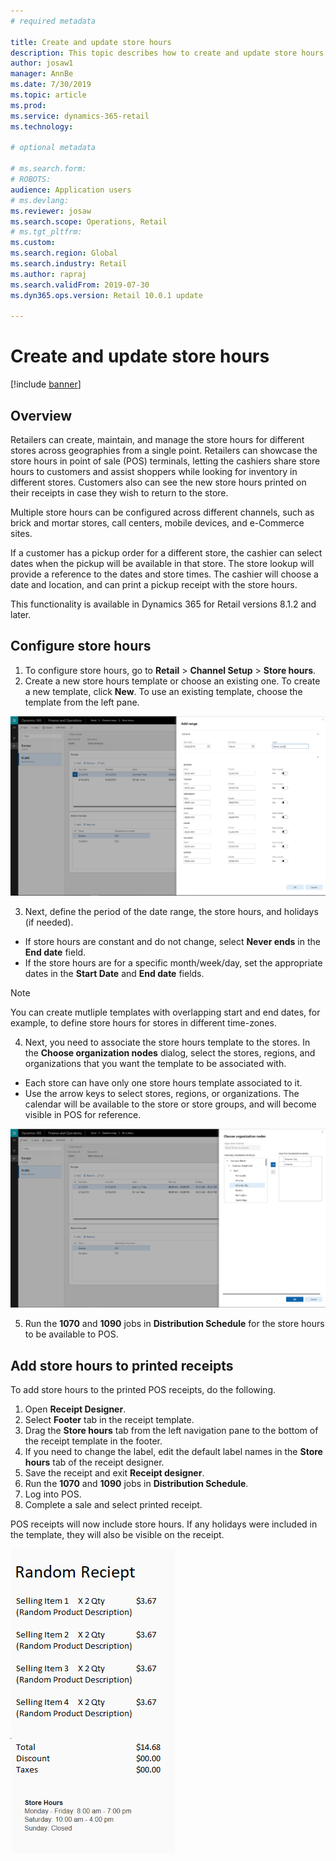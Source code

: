 ```yaml
---
# required metadata

title: Create and update store hours
description: This topic describes how to create and update store hours in Retail HQ.
author: josaw1
manager: AnnBe
ms.date: 7/30/2019
ms.topic: article
ms.prod: 
ms.service: dynamics-365-retail
ms.technology: 

# optional metadata

# ms.search.form: 
# ROBOTS: 
audience: Application users
# ms.devlang: 
ms.reviewer: josaw
ms.search.scope: Operations, Retail
# ms.tgt_pltfrm: 
ms.custom: 
ms.search.region: Global
ms.search.industry: Retail
ms.author: rapraj
ms.search.validFrom: 2019-07-30
ms.dyn365.ops.version: Retail 10.0.1 update

---
```




# Create and update store hours

[!include [banner](../../includes/banner.md)]

## Overview
Retailers can create, maintain, and manage the store hours for different stores across geographies from a single point. Retailers can showcase the store hours in point of sale (POS) terminals, letting the cashiers share store hours to customers and assist shoppers while looking for inventory in different stores. Customers also can see the new store hours printed on their receipts in case they wish to return to the store. 

Multiple store hours can be configured across different channels, such as brick and mortar stores, call centers, mobile devices, and e-Commerce sites.

If a customer has a pickup order for a different store, the cashier can select dates when the pickup will be available in that store. The store lookup will provide a reference to the dates and store times. The cashier will choose a date and location, and can print a pickup receipt with the store hours. 

This functionality is available in Dynamics 365 for Retail versions 8.1.2 and later.

## Configure store hours

1. To configure store hours, go to **Retail** > **Channel Setup** > **Store hours**.
2. Create a new store hours template or choose an existing one. To create a new template, click **New**. To use an existing template, choose the template from the left pane.  

![Store Hours Template](../dev-itpro/media/Storehours1.png "Store hours template")  

3. Next, define the period of the date range, the store hours, and holidays (if needed).
  - If store hours are constant and do not change, select **Never ends** in the **End date** field. 
  - If the store hours are for a specific month/week/day, set the appropriate dates in the **Start Date** and **End date** fields.
  
  > [!NOTE]
  > You can create mutliple templates with overlapping start and end dates, for example, to define store hours for stores in different time-zones. 

4. Next, you need to associate the store hours template to the stores. In the **Choose organization nodes** dialog, select the stores, regions, and organizations that you want the template to be associated with. 
  - Each store can have only one store hours template associated to it. 
  - Use the arrow keys to select stores, regions, or organizations. 
The calendar will be available to the store or store groups, and will become visible in POS for reference.

![Save Store Hours Template](../dev-itpro/media/Storehours2.png "Save Store hours template") 

5. Run the **1070** and **1090** jobs in **Distribution Schedule** for the store hours to be available to POS.


## Add store hours to printed receipts

To add store hours to the printed POS receipts, do the following.
1. Open **Receipt Designer**.
1. Select **Footer** tab in the receipt template.
1. Drag the **Store hours** tab from the left navigation pane to the bottom of the receipt template in the footer. 
1. If you need to change the label, edit the default label names in the **Store hours** tab of the receipt designer. 
1. Save the receipt and exit **Receipt designer**.
1. Run the **1070** and **1090** jobs in **Distribution Schedule**.
1. Log into POS. 
1. Complete a sale and select printed receipt.

POS receipts will now include store hours. If any holidays were included in the template, they will also be visible on the receipt.


![Receipt Template](../dev-itpro/media/Storehours3.png "Receipt template") 

